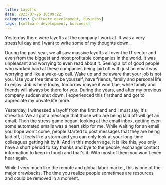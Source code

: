 ```yaml
---
title: Layoffs
date: 2023-07-26 10:09:22
categories: [software development, business]
tags: [software development, business]
---
```

Yesterday there were layoffs at the company I work at. It was a very stressful day and I want to write some of my thoughts down.
<!--more-->

During the past year, we all saw massive layoffs all over the IT sector and even from the biggest and most profitable companies in the world. It was unpleasant and worrying to even read about it. Seeing a lot of good people who worked hard at these companies being laid off with just an email was worrying and like a wake-up call. Wake up and be aware that your job is not you. Use your free time to be yourself, have friends, family and personal life to enjoy. Job is here today, tomorrow maybe it won't be, while family and friends will always be there for you. During the years, and after my previous company sudden shut down, I experienced this firsthand and got to appreciate my private life more.

Yesterday, I witnessed a layoff from the first hand and I must say, it's stressful. We all got a message that those who are being laid off will get an email. Then the stress game began, looking at the email inbox, getting even some automated emails was a heart skip for me. While waiting for an email you hope won't come, people started to post messages that they are being laid off, it feels like a storm and you can only look at your long-time colleagues getting hit by it. And in this modern age, it is like this, you only have a short period to say thanks and bye to the people, exchange contact information to keep in touch and that's it. With most of them you won't even hear again.

While I very much like the remote and global labor market, this is one of the major drawbacks. The time you realize people sometimes are resources and could be removed in a moment.